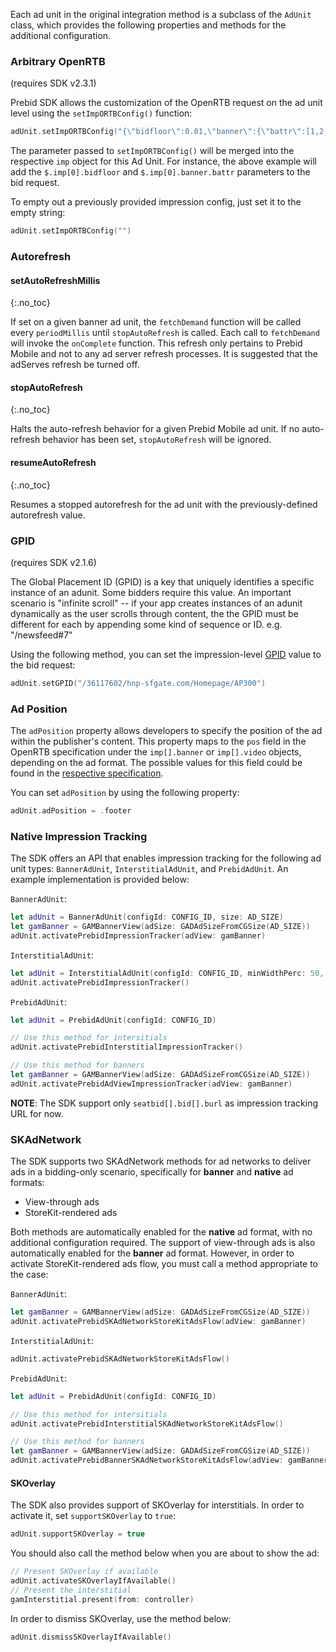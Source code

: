 Each ad unit in the original integration method is a subclass of the `AdUnit` class, which provides the following properties and methods for the additional configuration.

### Arbitrary OpenRTB

(requires SDK v2.3.1)

Prebid SDK allows the customization of the OpenRTB request on the ad unit level using the `setImpORTBConfig()` function: 

``` swift
adUnit.setImpORTBConfig("{\"bidfloor\":0.01,\"banner\":{\"battr\":[1,2,3,4]}}")
```
 
The parameter passed to `setImpORTBConfig()` will be merged into the respective `imp` object for this Ad Unit. For instance, the above example will add the `$.imp[0].bidfloor` and `$.imp[0].banner.battr` parameters to the bid request.  

To empty out a previously provided impression config, just set it to the empty string: 

``` swift
adUnit.setImpORTBConfig("")
```

### Autorefresh

#### setAutoRefreshMillis
{:.no_toc}

If set on a given banner ad unit, the `fetchDemand` function will be called every `periodMillis` until `stopAutoRefresh` is called. Each call to `fetchDemand` will invoke the `onComplete` function. This refresh only pertains to Prebid Mobile and not to any ad server refresh processes. It is suggested that the adServes refresh be turned off.

#### stopAutoRefresh
{:.no_toc}

Halts the auto-refresh behavior for a given Prebid Mobile ad unit. If no auto-refresh behavior has been set, `stopAutoRefresh` will be ignored.

#### resumeAutoRefresh
{:.no_toc}

Resumes a stopped autorefresh for the ad unit with the previously-defined autorefresh value.

### GPID

(requires SDK v2.1.6)

The Global Placement ID (GPID) is a key that uniquely identifies a specific instance of an adunit. Some bidders require this value. An important scenario is "infinite scroll" -- if your app creates instances
of an adunit dynamically as the user scrolls through content, the the GPID must be different for each by appending some kind of sequence or ID. e.g. "/newsfeed#7"

Using the following method, you can set the impression-level [GPID](https://docs.prebid.org/features/pbAdSlot.html#the-gpid) value to the bid request:

``` swift
adUnit.setGPID("/36117602/hnp-sfgate.com/Homepage/AP300")
```

### Ad Position

The `adPosition` property allows developers to specify the position of the ad within the publisher's content. This property maps to the `pos` field in the OpenRTB specification under the `imp[].banner` or `imp[].video` objects, depending on the ad format. The possible values for this field could be found in the [respective specification](https://github.com/InteractiveAdvertisingBureau/AdCOM/blob/main/AdCOM%20v1.0%20FINAL.md#list--placement-positions-).

You can set `adPosition` by using the following property: 

```swift
adUnit.adPosition = .footer
```

### Native Impression Tracking

The SDK offers an API that enables impression tracking for the following ad unit types: `BannerAdUnit`, `InterstitialAdUnit`, and `PrebidAdUnit`. An example implementation is provided below:

`BannerAdUnit`:

```swift
let adUnit = BannerAdUnit(configId: CONFIG_ID, size: AD_SIZE)
let gamBanner = GAMBannerView(adSize: GADAdSizeFromCGSize(AD_SIZE))
adUnit.activatePrebidImpressionTracker(adView: gamBanner)
```

`InterstitialAdUnit`:

```swift
let adUnit = InterstitialAdUnit(configId: CONFIG_ID, minWidthPerc: 50, minHeightPerc: 70)
adUnit.activatePrebidImpressionTracker()
```

`PrebidAdUnit`:

```swift
let adUnit = PrebidAdUnit(configId: CONFIG_ID)

// Use this method for intersitials
adUnit.activatePrebidInterstitialImpressionTracker()

// Use this method for banners
let gamBanner = GAMBannerView(adSize: GADAdSizeFromCGSize(AD_SIZE))
adUnit.activatePrebidAdViewImpressionTracker(adView: gamBanner)
```

**NOTE**: The SDK support only `seatbid[].bid[].burl` as impression tracking URL for now.

### SKAdNetwork 

The SDK supports two SKAdNetwork methods for ad networks to deliver ads in a bidding-only scenario, specifically for **banner** and **native** ad formats:

- View-through ads
- StoreKit-rendered ads

Both methods are automatically enabled for the **native** ad format, with no additional configuration required. The support of view-through ads is also automatically enabled for the **banner** ad format. However, in order to activate StoreKit-rendered ads flow, you must call a method appropriate to the case: 

`BannerAdUnit`:

```swift
let gamBanner = GAMBannerView(adSize: GADAdSizeFromCGSize(AD_SIZE))
adUnit.activatePrebidSKAdNetworkStoreKitAdsFlow(adView: gamBanner)
```

`InterstitialAdUnit`:

```swift
adUnit.activatePrebidSKAdNetworkStoreKitAdsFlow()
```

`PrebidAdUnit`:

```swift
let adUnit = PrebidAdUnit(configId: CONFIG_ID)

// Use this method for intersitials
adUnit.activatePrebidInterstitialSKAdNetworkStoreKitAdsFlow()

// Use this method for banners
let gamBanner = GAMBannerView(adSize: GADAdSizeFromCGSize(AD_SIZE))
adUnit.activatePrebidBannerSKAdNetworkStoreKitAdsFlow(adView: gamBanner)
```

#### SKOverlay

The SDK also provides support of SKOverlay for interstitials. In order to activate it, set `supportSKOverlay` to `true`:

```swift
adUnit.supportSKOverlay = true
```

You should also call the method below when you are about to show the ad: 

```swift
// Present SKOverlay if available
adUnit.activateSKOverlayIfAvailable()
// Present the interstitial
gamInterstitial.present(from: controller)
```

In order to dismiss SKOverlay, use the method below:

```swift
adUnit.dismissSKOverlayIfAvailable()
```
